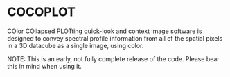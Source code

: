 # COCOPLOT
COlor COllapsed PLOTting quick-look and context image software is designed to convey spectral profile information from all of the spatial pixels in a 3D datacube as a single image, using color.


NOTE: This is an early, not fully complete release of the code. Please bear this in mind when using it. 
